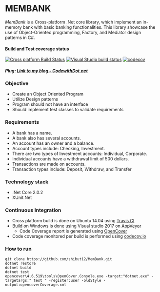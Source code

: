 # MEMBANK

*MemBank* is a Cross-platform .Net core library, which implement an in-memory bank with basic banking functionalities. This library showcase the use of Object-Oriented programming, Factory, and Mediator design patterns in C#.
#### Build and Test coverage status
[![Cross platform Build Status](https://travis-ci.org/shibut12/MemBank.svg?branch=master)](https://travis-ci.org/shibut12/MemBank) [![Visual Studio build status](https://ci.appveyor.com/api/projects/status/vr33idjftiw3fa46/branch/master)](https://ci.appveyor.com/project/shibut12/membank/branch/master) [![codecov](https://codecov.io/gh/shibut12/MemBank/branch/master/graph/badge.svg)](https://codecov.io/gh/shibut12/MemBank)

##### Plug: [Link to my blog - CodewithDot.net](http://www.codewithdot.net)
### Objective
* Create an Object Oriented Program
* Utilize Design patterns
* Program should not have an interface
* Should implement test classes to validate requirements
### Requirements
* A bank has a name.
* A bank also has several accounts.
* An account has an owner and a balance.
* Account types include: Checking, Investment.
* There are two types of Investment accounts: Individual, Corporate.
* Individual accounts have a withdrawal limit of 500 dollars.
* Transactions are made on accounts.
* Transaction types include: Deposit, Withdraw, and Transfer
### Technology stack
* .Net Core 2.0.2
* XUnit.Net
### Continuous Integration
 * Cross platform build is done on Ubuntu 14.04 using [Travis CI](https://travis-ci.org)
 * Build on Windows is done using Visual studio 2017 on [AppVeyor](https://www.appveyor.com)
   * Code Coverage report is generated using [OpenCover](https://github.com/OpenCover/opencover)
 * Code coverage monitored per build is performed using [codecov.io](https://codecov.io)
### How to run
```shell
git clone https://github.com/shibut12/MemBank.git
dotnet restore
dotnet build
dotnet test
opencover\4.6.519\tools\OpenCover.Console.exe -target:"dotnet.exe" -targetargs:" test " -register:user -oldStyle -output:opencoverCoverage.xml
```
